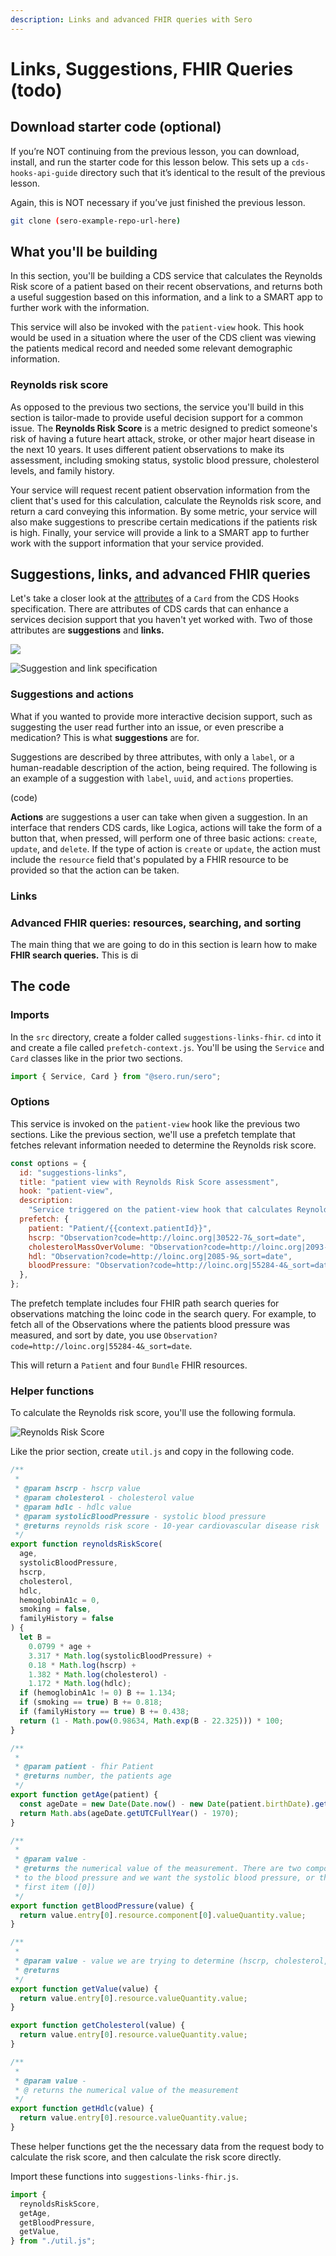 ```yaml
---
description: Links and advanced FHIR queries with Sero
---
```


# Links, Suggestions, FHIR Queries \(todo\)

## Download starter code \(optional\)

If you’re NOT continuing from the previous lesson, you can download, install, and run the starter code for this lesson below. This sets up a `cds-hooks-api-guide` directory such that it’s identical to the result of the previous lesson.

Again, this is NOT necessary if you’ve just finished the previous lesson.

```bash
git clone (sero-example-repo-url-here)
```

## What you'll be building

In this section, you'll be building a CDS service that calculates the Reynolds Risk score of a patient based on their recent observations, and returns both a useful suggestion based on this information, and a link to a SMART app to further work with the information.

This service will also be invoked with the `patient-view` hook. This hook would be used in a situation where the user of the CDS client was viewing the patients medical record and needed some relevant demographic information.

### Reynolds risk score

As opposed to the previous two sections, the service you'll build in this section is tailor-made to provide useful decision support for a common issue. The **Reynolds Risk Score** is a metric designed to predict someone's risk of having a future heart attack, stroke, or other major heart disease in the next 10 years. It uses different patient observations to make its assessment, including smoking status, systolic blood pressure, cholesterol levels, and family history. 

Your service will request recent patient observation information from the client that's used for this calculation, calculate the Reynolds risk score, and return a card conveying this information. By some metric, your service will also make suggestions to prescribe certain medications if the patients risk is high. Finally, your service will provide a link to a SMART app to further work with the support information that your service provided.

## Suggestions, links, and advanced FHIR queries

Let's take a closer look at the [attributes](https://cds-hooks.hl7.org/1.0/#card-attributes) of a `Card` from the CDS Hooks specification. There are attributes of CDS cards that can enhance a services decision support that you haven't yet worked with. Two of those attributes are **suggestions** and **links.** 

![](../../../.gitbook/assets/suggestions.png)

![Suggestion and link specification](../../../.gitbook/assets/links.png)

### Suggestions and actions 

What if you wanted to provide more interactive decision support, such as suggesting the user read further into an issue, or even prescribe a medication? This is what **suggestions** are for.

Suggestions are described by three attributes, with only a `label`, or a human-readable description of the action, being required. The following is an example of a suggestion with `label`, `uuid`, and `actions` properties.

\(code\)

**Actions** are suggestions a user can take when given a suggestion. In an interface that renders CDS cards, like Logica, actions will take the form of a button that, when pressed, will perform one of three basic actions: `create`, `update`, and `delete`. If the type of action is `create` or `update`, the action must include the `resource` field that's populated by a FHIR resource to be provided so that the action can be taken. 

### Links

### Advanced FHIR queries: resources, searching, and sorting

The main thing that we are going to do in this section is learn how to make **FHIR search queries.** This is di

## The code

### Imports

In the `src` directory, create a folder called `suggestions-links-fhir`. `cd` into it and create a file called `prefetch-context.js`. You'll be using the `Service` and `Card` classes like in the prior two sections.

```javascript
import { Service, Card } from "@sero.run/sero";
```

### Options

This service is invoked on the `patient-view` hook like the previous two sections. Like the previous section, we'll use a prefetch template that fetches relevant information needed to determine the Reynolds risk score. 

```javascript
const options = {
  id: "suggestions-links",
  title: "patient view with Reynolds Risk Score assessment",
  hook: "patient-view",
  description:
    "Service triggered on the patient-view hook that calculates Reynolds risk score, and makes a MedicationPrescribe suggestion based on the result. Also provides a link to a SMART app to help work with the result",
  prefetch: {
    patient: "Patient/{{context.patientId}}",
    hscrp: "Observation?code=http://loinc.org|30522-7&_sort=date",
    cholesterolMassOverVolume: "Observation?code=http://loinc.org|2093-3&&_sort=date",
    hdl: "Observation?code=http://loinc.org|2085-9&_sort=date",
    bloodPressure: "Observation?code=http://loinc.org|55284-4&_sort=date",
  },
};
```

The prefetch template includes four FHIR path search queries for observations matching the loinc code in the search query. For example, to fetch all of the Observations where the patients blood pressure was measured, and sort by date, you use `Observation?code=http://loinc.org|55284-4&_sort=date`. 

This will return a `Patient` and four `Bundle` FHIR resources.

### Helper functions

To calculate the Reynolds risk score, you'll use the following formula.

![Reynolds Risk Score](../../../.gitbook/assets/ayy_reynolds-1-.png)

Like the prior section, create `util.js` and copy in the following code. 

```javascript
/**
 *
 * @param hscrp - hscrp value
 * @param cholesterol - cholesterol value
 * @param hdlc - hdlc value
 * @param systolicBloodPressure - systolic blood pressure
 * @returns reynolds risk score - 10-year cardiovascular disease risk
 */
export function reynoldsRiskScore(
  age,
  systolicBloodPressure,
  hscrp,
  cholesterol,
  hdlc,
  hemoglobinA1c = 0,
  smoking = false,
  familyHistory = false
) {
  let B =
    0.0799 * age +
    3.317 * Math.log(systolicBloodPressure) +
    0.18 * Math.log(hscrp) +
    1.382 * Math.log(cholesterol) -
    1.172 * Math.log(hdlc);
  if (hemoglobinA1c != 0) B += 1.134;
  if (smoking == true) B += 0.818;
  if (familyHistory == true) B += 0.438;
  return (1 - Math.pow(0.98634, Math.exp(B - 22.325))) * 100;
}

/**
 *
 * @param patient - fhir Patient
 * @returns number, the patients age
 */
export function getAge(patient) {
  const ageDate = new Date(Date.now() - new Date(patient.birthDate).getTime());
  return Math.abs(ageDate.getUTCFullYear() - 1970);
}

/**
 *
 * @param value -
 * @returns the numerical value of the measurement. There are two components
 * to the blood pressure and we want the systolic blood pressure, or the
 * first item ([0])
 */
export function getBloodPressure(value) {
  return value.entry[0].resource.component[0].valueQuantity.value;
}

/**
 *
 * @param value - value we are trying to determine (hscrp, cholesterol, or Hdlc)
 * @returns
 */
export function getValue(value) {
  return value.entry[0].resource.valueQuantity.value;
}

export function getCholesterol(value) {
  return value.entry[0].resource.valueQuantity.value;
}

/**
 *
 * @param value -
 * @ returns the numerical value of the measurement
 */
export function getHdlc(value) {
  return value.entry[0].resource.valueQuantity.value;
}
```

These helper functions get the the necessary data from the request body to calculate the risk score, and then calculate the risk score directly. 

Import these functions into `suggestions-links-fhir.js`. 

```javascript
import {
  reynoldsRiskScore,
  getAge,
  getBloodPressure,
  getValue,
} from "./util.js";
```





